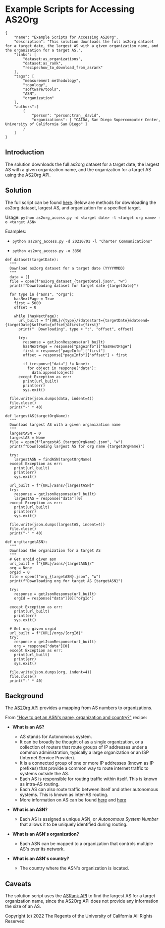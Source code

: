 # Example Scripts for Accessing AS2Org

~~~
{
    "name": "Example Scripts for Accessing AS2Org",
    "description": "This solution downloads the full as2org dataset for a target date, the largest AS with a given organization name, and the organization for a target AS.",
    "links": [
        "dataset:as_organizations",
        "dataset:as_rank",
        "recipe:how_to_download_from_asrank"
    ],
    "tags": [
        "measurement methodology",
        "topology",
        "software/tools",
        "ASN",
        "organization"
    ],
    "authors":[
        {
            "person": "person:tran__david",
            "organizations": [ "CAIDA, San Diego Supercomputer Center, University of California San Diego" ]
        }
    ]
}
~~~

## Introduction

The solution downloads the full as2org dataset for a target date, the largest AS with a given organization name, and the organization for a target AS using the AS2Org API.

## Solution

The full script can be found [here](https://github.com/CAIDA/catalog-data/blob/master/sources/recipe/as2org_access.py). Below are methods for downloading the as2org dataset, largest AS, and organization for a specified target.

Usage: `python as2org_access.py -d <target date> -l <target org name> -o <target ASN>`

Examples:

- `python as2org_access.py -d 20210701 -l "Charter Communications"`

- `python as2org_access.py -o 3356`

~~~
def dataset(targetDate):
  """
  Download as2org dataset for a target date (YYYYMMDD)
  """
  data = []
  file = open(f"as2org_dataset_{targetDate}.json", "w")
  print(f"Downloading dataset for target date {targetDate}")

  for type in {"asns", "orgs"}:
    hasNextPage = True  
    first = 5000
    offset = 0

    while (hasNextPage):
      url_built = f"{URL}/{type}/?datestart={targetDate}&dateend={targetDate}&offset={offset}&first={first}"
      print("  Downloading", type + ":", "offset", offset)

      try:
        response = getJsonResponse(url_built)
        hasNextPage = response["pageInfo"]["hasNextPage"]
        first = response["pageInfo"]["first"]
        offset = response["pageInfo"]["offset"] + first

        if (response["data"] != None):
          for object in response["data"]:
            data.append(object)          
      except Exception as err:
        print(url_built)
        print(err)
        sys.exit()

  file.write(json.dumps(data, indent=4))
  file.close()
  print("-" * 40)

def largestAS(targetOrgName):
  """
  Download largest AS with a given organization name
  """
  largestASN = 0
  largestAS = None
  file = open(f"largestAS_{targetOrgName}.json", "w")
  print(f"Downloading largest AS for org name {targetOrgName}")

  try: 
    largestASN = findASN(targetOrgName)
  except Exception as err:
    print(url_built)
    print(err)
    sys.exit()

  url_built = f"{URL}/asns/{largestASN}"
  try:
    response = getJsonResponse(url_built)
    largestAS = response["data"][0]
  except Exception as err:
    print(url_built)
    print(err)
    sys.exit()

  file.write(json.dumps(largestAS, indent=4))
  file.close()
  print("-" * 40)

def org(targetASN):
  """
  Download the organization for a target AS
  """
  # Get orgid given asn
  url_built = f"{URL}/asns/{targetASN}/"
  org = None
  orgId = 0
  file = open(f"org_{targetASN}.json", "w")
  print(f"Downloading org for target AS {targetASN}")

  try:
    response = getJsonResponse(url_built)
    orgId = response["data"][0]["orgId"]

  except Exception as err:
    print(url_built)
    print(err)
    sys.exit()

  # Get org given orgid
  url_built = f"{URL}/orgs/{orgId}"
  try: 
    response = getJsonResponse(url_built)
    org = response["data"][0]
  except Exception as err: 
    print(url_built)
    print(err)
    sys.exit()

  file.write(json.dumps(org, indent=4))
  file.close()
  print("-" * 40)
~~~

## Background

The [AS2Org API](https://api.data.caida.org/as2org/v1/doc) provides a mapping from AS numbers to organizations. 

From ["How to get an ASN's name, organization and country?"](https://catalog.caida.org/details/recipe/getting_an_asns_name_country_organization) recipe:

- **What is an AS?**
   - AS stands for Autonomous system.
   - It can be broadly be thought of as a single organization, or a collection of routers that route groups of IP addresses under a common administration, typically a large organization or an ISP (Internet Service Provider).
   - It is a connected group of one or more IP addresses (known as IP prefixes) that provide a common way to route internet traffic to systems outside the AS.
   - Each AS is responsible for routing traffic within itself. This is known as intra-AS routing.
   - Each AS can also route traffic between itself and other autonomous systems. This is known as inter-AS routing. 
   -  More information on AS can be found [here]( https://www.cs.rutgers.edu/~pxk/352/notes/autonomous_systems.html) and [here](https://catalog.caida.org/details/media/2016_as_intro_topology_windas_intro_topology_wind.pdf)

- **What is an ASN?**
    - Each AS is assigned a unique ASN, or *Autonomous System Number* that allows it to be uniquely identified during routing.

- **What is an ASN's organization?**
   - Each ASN can be mapped to a organization that controls multiple AS's over its network.

- **What is an ASN's country?**
   - The country where the ASN's organization is located.

## Caveats

The solution script uses the [ASRank API](https://api.asrank.caida.org/v2/restful/doc) to find the largest AS for a target organization name, since the AS2Org API does not provide any information the size of an AS.


Copyright (c) 2022 The Regents of the University of California
All Rights Reserved
